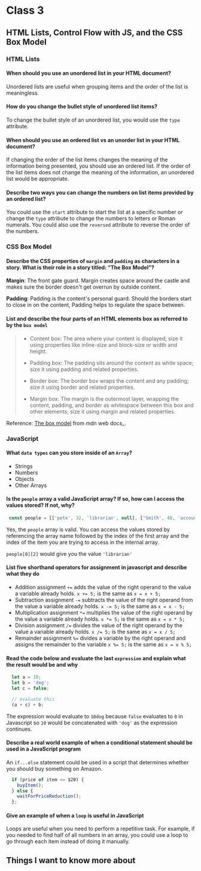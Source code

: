 # Class 3

## HTML Lists, Control Flow with JS, and the CSS Box Model

### HTML Lists

#### When should you use an unordered list in your HTML document?

Unordered lists are useful when grouping items and the order of the list is meaningless.

#### How do you change the bullet style of unordered list items?

To change the bullet style of an unordered list, you would use the `type` attribute.

#### When should you use an ordered list vs an unorder list in your HTML document?

If changing the order of the list items changes the meaning of the information being presented, you should use an ordered list. If the order of the list items does not change the meaning of the information, an unordered list would be appropriate.

#### Describe two ways you can change the numbers on list items provided by an ordered list?

You could use the `start` attribute to start the list at a specific number or change the `type` attribute to change the numbers to letters or Roman numerals. You could also use the `reversed` attribute to reverse the order of the numbers.

### CSS Box Model

#### Describe the CSS properties of `margin` and `padding` as characters in a story. What is their role in a story titled: “The Box Model”?

**Margin**: The front gate guard. Margin creates space around the castle and makes sure the border doesn't get overrun by outside content.

**Padding**: Padding is the content's personal guard. Should the borders start to close in on the content, Padding helps to regulate the space between.

#### List and describe the four parts of an HTML elements box as referred to by the `box model`

> - Content box: The area where your content is displayed; size it using properties like inline-size and block-size or width and height.
>
>- Padding box: The padding sits around the content as white space; size it using padding and related properties.
>
>- Border box: The border box wraps the content and any padding; size it using border and related properties.
>
>- Margin box: The margin is the outermost layer, wrapping the content, padding, and border as whitespace between this box and other elements; size it using margin and related properties.
>

Reference: [The box model](https://developer.mozilla.org/en-US/docs/Learn/CSS/Building_blocks/The_box_model) from mdn web docs_.

### JavaScript

#### What `data types` can you store inside of an `Array`?

- Strings
- Numbers
- Objects
- Other Arrays

#### Is the `people` array a valid JavaScript array? If so, how can I access the values stored? If not, why?

```javascript
 const people = [['pete', 32, 'librarian', null], ['Smith', 40, 'accountant', 'fishing:hiking:rock_climbing'], ['bill', null, 'artist', null]];
```

Yes, the `people` array is valid. You can access the values stored by referencing the array name followed by the index of the first array and the index of the item you are trying to access in the internal array.

`people[0][2]` would give you the value `'librarian'`

#### List five shorthand operators for assignment in javascript and describe what they do

- Addition assignment `+=` adds the value of the right operand to the value a variable already holds. `x += 5;` is the same as `x = x + 5;`
- Subtraction assignment `-=` subtracts the value of the right operand from the value a variable already holds. `x -= 5;` is the same as `x = x - 5;`
- Multiplication assignment `*=` multiplies the value of the right operand by the value a variable already holds. `x *= 5;` is the same as `x = x * 5;`
- Division assignment `/=` divides the value of the right operand by the value a variable already holds. `x /= 5;` is the same as `x = x / 5;`
- Remainder assignment `%=` divides a variable by the right operand and assigns the remainder to the variable `x %= 5;` is the same as `x = x % 5;`

#### Read the code below and evaluate the last `expression` and explain what the result would be and why

```javascript
  let a = 10;
  let b = 'dog';
  let c = false;

  // evaluate this
  (a + c) + b;
 ```

 The expression would evaluate to `10dog` because `false` evaluates to `0` in Javascript so `10` would be concatenated with `'dog'` as the expression continues.

#### Describe a real world example of when a conditional statement should be used in a JavaScript program

An `if...else` statement could be used in a script that determines whether you should buy something on Amazon.

```javascript
  if (price of item <= $20) {
    buyItem();
  } else {
    waitForPriceReduction();
  };
```

#### Give an example of when a `loop` is useful in JavaScript

Loops are useful when you need to perform a repetitive task. For example, if you needed to find half of all numbers in an array, you could use a loop to go through each item instead of doing it manually.

## Things I want to know more about

